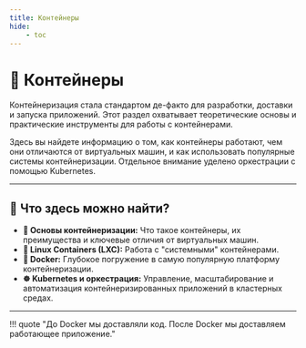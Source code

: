 ```yaml
---
title: Контейнеры
hide:
    - toc
---
```


# 🧱 Контейнеры

Контейнеризация стала стандартом де-факто для разработки, доставки и запуска приложений. Этот раздел охватывает теоретические основы и практические инструменты для работы с контейнерами.

Здесь вы найдете информацию о том, как контейнеры работают, чем они отличаются от виртуальных машин, и как использовать популярные системы контейнеризации. Отдельное внимание уделено оркестрации с помощью Kubernetes.

---

## 🧭 Что здесь можно найти?

*   **📜 Основы контейнеризации:** Что такое контейнеры, их преимущества и ключевые отличия от виртуальных машин.
*   **🐧 Linux Containers (LXC):** Работа с "системными" контейнерами.
*   **🐳 Docker:** Глубокое погружение в самую популярную платформу контейнеризации.
*   **☸️ Kubernetes и оркестрация:** Управление, масштабирование и автоматизация контейнеризированных приложений в кластерных средах.

---

!!! quote "До Docker мы доставляли код. После Docker мы доставляем работающее приложение."